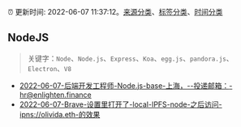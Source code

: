 :alarm_clock: 更新时间: 2022-06-07 11:37:12。[来源分类](../README.md)、[标签分类](../TAGS.md)、[时间分类](../TIMELINE.md)

## NodeJS


> 关键字：`Node`、`Node.js`、`Express`、`Koa`、`egg.js`、`pandora.js`、`Electron`、`V8`



- [2022-06-07-后端开发工程师-Node.js-base-上海，--投递邮箱：-hr@enlighten.finance](https://www.v2ex.com/t/857970) 
- [2022-06-07-Brave-设置里打开了-local-IPFS-node-之后访问-ipns://olivida.eth-的效果](https://www.v2ex.com/t/857960) 